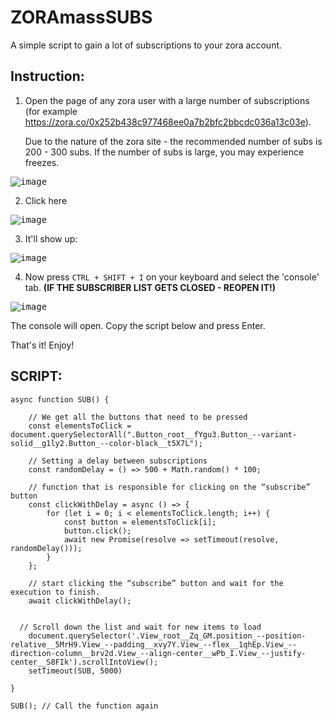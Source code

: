# ZORAmassSUBS
A simple script to gain a lot of subscriptions to your zora account.

## Instruction:

1) Open the page of any zora user with a large number of subscriptions (for example https://zora.co/0x252b438c977468ee0a7b2bfc2bbcdc036a13c03e).

   Due to the nature of the zora site - the recommended number of subs is 200 - 300 subs. If the number of subs is large, you may experience freezes.

<kbd>![image](https://github.com/Koteika1156/ZORAmassSUBS/assets/89998783/f93568b8-a4ed-4c2c-9a09-973a4d1de7aa)</kbd>

2) Click here

<kbd>![image](https://github.com/Koteika1156/ZORAmassSUBS/assets/89998783/793bb377-357f-40eb-824f-d949a80b38e8)</kbd>

3) It'll show up:

<kbd>![image](https://github.com/Koteika1156/ZORAmassSUBS/assets/89998783/c8606c50-24f1-468c-b861-75a36d7d96a7)</kbd>

4) Now press `CTRL + SHIFT + I` on your keyboard and select the 'console' tab. **(IF THE SUBSCRIBER LIST GETS CLOSED - REOPEN IT!)**

  <kbd> ![image](https://github.com/Koteika1156/ZORAmassSUBS/assets/89998783/2e60cbd9-dd7c-489f-a5de-ec6511a5d33b)</kbd>

   
   The console will open. Copy the script below and press Enter.
   
   That's it! Enjoy!

   

## SCRIPT:
```
async function SUB() {

    // We get all the buttons that need to be pressed
    const elementsToClick = document.querySelectorAll(".Button_root__fYgu3.Button_--variant-solid__g1ly2.Button_--color-black__t5X7L");

    // Setting a delay between subscriptions
    const randomDelay = () => 500 + Math.random() * 100;

    // function that is responsible for clicking on the “subscribe” button
    const clickWithDelay = async () => {
        for (let i = 0; i < elementsToClick.length; i++) {
            const button = elementsToClick[i];
            button.click();
            await new Promise(resolve => setTimeout(resolve, randomDelay()));
        }
    };

    // start clicking the “subscribe” button and wait for the execution to finish.
    await clickWithDelay();


  // Scroll down the list and wait for new items to load
	document.querySelector('.View_root__Zq_GM.position_--position-relative__5MrH9.View_--padding__xvy7Y.View_--flex__1qhEp.View_--direction-column__brv2d.View_--align-center__wPb_I.View_--justify-center__S8FIk').scrollIntoView();
	setTimeout(SUB, 5000) 
 
}

SUB(); // Call the function again 
```
